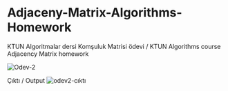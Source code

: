# Adjaceny-Matrix-Algorithms-Homework
KTUN Algoritmalar dersi Komşuluk Matrisi ödevi / KTUN Algorithms course Adjacency Matrix homework 

![Odev-2](https://github.com/vehbiOzcan/Adjaceny-Matrix-Algorithms-Homework/assets/98270478/6092608a-24ce-4af0-90aa-a89d6b50c5ac)

Çıktı / Output
![odev2-cıktı](https://github.com/vehbiOzcan/Adjaceny-Matrix-Algorithms-Homework/assets/98270478/46f1e795-990c-4a6a-bbbb-b19f241ec9c9)

